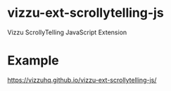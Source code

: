 # vizzu-ext-scrollytelling-js
Vizzu ScrollyTelling JavaScript Extension

# Example

https://vizzuhq.github.io/vizzu-ext-scrollytelling-js/
